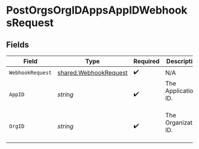 # PostOrgsOrgIDAppsAppIDWebhooksRequest


## Fields

| Field                                                          | Type                                                           | Required                                                       | Description                                                    |
| -------------------------------------------------------------- | -------------------------------------------------------------- | -------------------------------------------------------------- | -------------------------------------------------------------- |
| `WebhookRequest`                                               | [shared.WebhookRequest](../../models/shared/webhookrequest.md) | :heavy_check_mark:                                             | N/A                                                            |
| `AppID`                                                        | *string*                                                       | :heavy_check_mark:                                             | The Application ID.<br/><br/>                                  |
| `OrgID`                                                        | *string*                                                       | :heavy_check_mark:                                             | The Organization ID.<br/><br/>                                 |